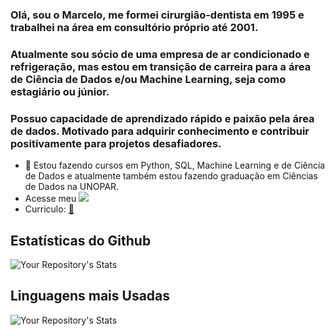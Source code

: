 ### Olá, sou o Marcelo, me formei cirurgião-dentista em 1995 e trabalhei na área em consultório próprio até 2001.
### Atualmente sou sócio de uma empresa de ar condicionado e refrigeração, mas estou em transição de carreira para a área de Ciência de Dados e/ou Machine Learning, seja como estagiário ou júnior.
### Possuo capacidade de aprendizado rápido e paixão pela área de dados. Motivado para adquirir conhecimento e contribuir positivamente para projetos desafiadores.

- 🌱 Estou fazendo cursos em Python, SQL, Machine Learning e de Ciência de Dados e atualmente também estou fazendo graduação em Ciências de Dados na UNOPAR.
- Acesse meu <a href='https://www.linkedin.com/in/marlevek/' alt="Linkedin" target="_blank">
  <img src='https://img.shields.io/badge/LinkedIn-0077B5?style=for-the-badge&logo=linkedin&logoColor=white'></a>
- Curriculo: <a href="https://marlevek.github.io/cv/" target='_blank'> :page_facing_up:</a>

## Estatísticas do Github

 ![Your Repository's Stats](https://github-readme-stats.vercel.app/api?username=marlevek&show_icons=true)


## Linguagens mais Usadas
 ![Your Repository's Stats](https://github-readme-stats.vercel.app/api/top-langs/?username=marlevek&theme=blue-green)

 
